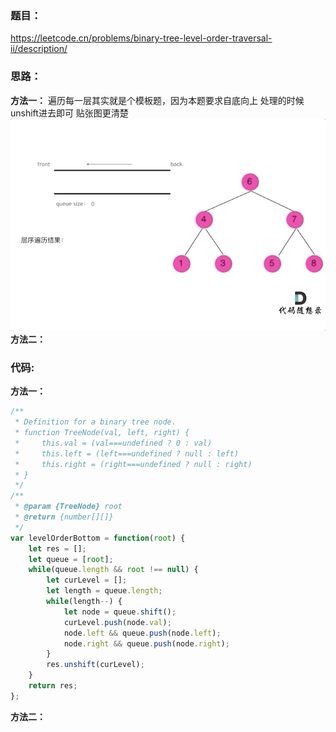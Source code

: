 ### **题目：**
https://leetcode.cn/problems/binary-tree-level-order-traversal-ii/description/



### **思路：** 
**方法一：** 遍历每一层其实就是个模板题，因为本题要求自底向上 处理的时候unshift进去即可
贴张图更清楚
![Alt text](image.png)
**方法二：** 

### **代码:**
**方法一：**
```js
/**
 * Definition for a binary tree node.
 * function TreeNode(val, left, right) {
 *     this.val = (val===undefined ? 0 : val)
 *     this.left = (left===undefined ? null : left)
 *     this.right = (right===undefined ? null : right)
 * }
 */
/**
 * @param {TreeNode} root
 * @return {number[][]}
 */
var levelOrderBottom = function(root) {
    let res = [];
    let queue = [root];
    while(queue.length && root !== null) {
        let curLevel = [];
        let length = queue.length;
        while(length--) {
            let node = queue.shift();
            curLevel.push(node.val);
            node.left && queue.push(node.left);
            node.right && queue.push(node.right);
        }
        res.unshift(curLevel);
    }
    return res;
};
```

**方法二：**
```js

```